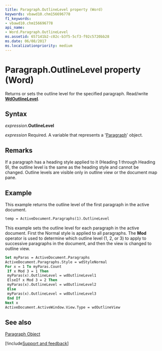 ```yaml
---
title: Paragraph.OutlineLevel property (Word)
keywords: vbawd10.chm156696778
f1_keywords:
- vbawd10.chm156696778
api_name:
- Word.Paragraph.OutlineLevel
ms.assetid: 657141b2-c02c-b3f5-5cf3-f92c5720bb28
ms.date: 06/08/2017
ms.localizationpriority: medium
---
```



# Paragraph.OutlineLevel property (Word)

Returns or sets the outline level for the specified paragraph. Read/write **[WdOutlineLevel](Word.WdOutlineLevel.md)**.


## Syntax

_expression_.**OutlineLevel**

_expression_ Required. A variable that represents a '[Paragraph](Word.Paragraph.md)' object.


## Remarks

If a paragraph has a heading style applied to it (Heading 1 through Heading 9), the outline level is the same as the heading style and cannot be changed. Outline levels are visible only in outline view or the document map pane.


## Example

This example returns the outline level of the first paragraph in the active document.


```vb
temp = ActiveDocument.Paragraphs(1).OutlineLevel
```

This example sets the outline level for each paragraph in the active document. First the Normal style is applied to all paragraphs. The **Mod** operator is used to determine which outline level (1, 2, or 3) to apply to successive paragraphs in the document, and then the view is changed to outline view.




```vb
Set myParas = ActiveDocument.Paragraphs 
ActiveDocument.Paragraphs.Style = wdStyleNormal 
For x = 1 To myParas.Count 
 If x Mod 3 = 1 Then 
 myParas(x).OutlineLevel = wdOutlineLevel1 
 ElseIf x Mod 3 = 2 Then 
 myParas(x).OutlineLevel = wdOutlineLevel2 
 Else 
 myParas(x).OutlineLevel = wdOutlineLevel3 
 End If 
Next x 
ActiveDocument.ActiveWindow.View.Type = wdOutlineView
```


## See also


[Paragraph Object](Word.Paragraph.md)

[!include[Support and feedback](~/includes/feedback-boilerplate.md)]